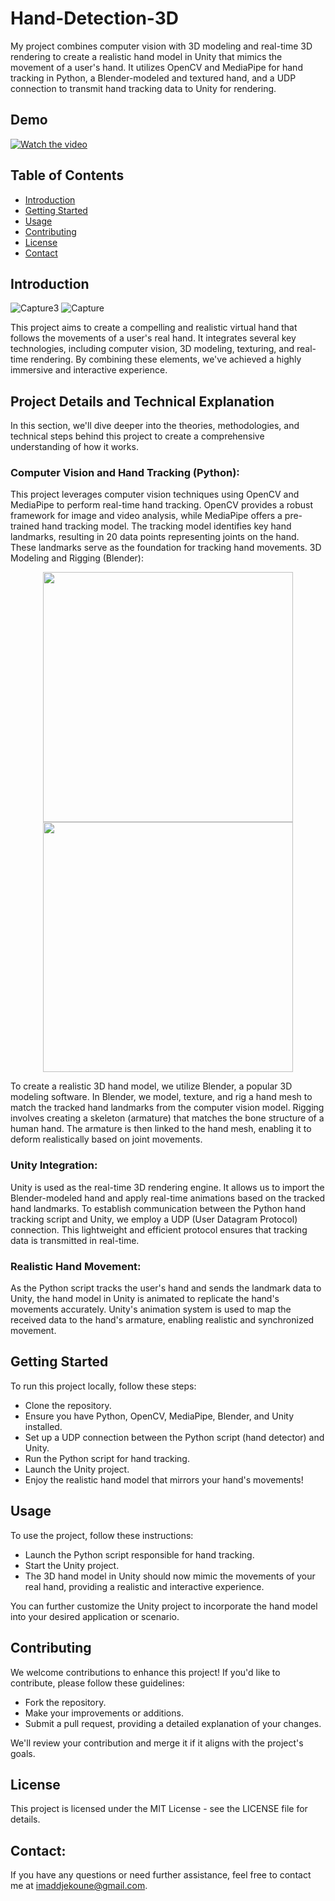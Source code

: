 # Hand-Detection-3D

My project combines computer vision with 3D modeling and real-time 3D rendering to create a realistic hand model in Unity that mimics the movement of a user's hand. It utilizes OpenCV and MediaPipe for hand tracking in Python, a Blender-modeled and textured hand, and a UDP connection to transmit hand tracking data to Unity for rendering.
## Demo 
[![Watch the video](https://github-production-user-asset-6210df.s3.amazonaws.com/75379150/270224152-4304f8eb-551a-40ce-9c06-b5696c73e1c6.PNG)](https://www.youtube.com/watch?v=Dl0FvKSwzv8)


## Table of Contents

- [Introduction](#introduction)
- [Getting Started](#getting-started)
- [Usage](#usage)
- [Contributing](#contributing)
- [License](#license)
- [Contact](#contact)

## Introduction
![Capture3](https://github.com/imadeddinedjekoune/Hand-Detection-3D/assets/75379150/c4abf6f3-6c9e-4a57-b90f-8fd6a818179d)
![Capture](https://github.com/imadeddinedjekoune/Hand-Detection-3D/assets/75379150/adfe64fa-02a0-4bf2-98fc-6fd773819f13)

This project aims to create a compelling and realistic virtual hand that follows the movements of a user's real hand. It integrates several key technologies, including computer vision, 3D modeling, texturing, and real-time rendering. By combining these elements, we've achieved a highly immersive and interactive experience.

## Project Details and Technical Explanation

In this section, we'll dive deeper into the theories, methodologies, and technical steps behind this project to create a comprehensive understanding of how it works.

### Computer Vision and Hand Tracking (Python):

This project leverages computer vision techniques using OpenCV and MediaPipe to perform real-time hand tracking. OpenCV provides a robust framework for image and video analysis, while MediaPipe offers a pre-trained hand tracking model.
The tracking model identifies key hand landmarks, resulting in 20 data points representing joints on the hand. These landmarks serve as the foundation for tracking hand movements.
3D Modeling and Rigging (Blender):

<p align="center">
  <img src="https://github-production-user-asset-6210df.s3.amazonaws.com/75379150/270474488-c4abf6f3-6c9e-4a57-b90f-8fd6a818179d.PNG" width="400"/>
  <img src="https://github-production-user-asset-6210df.s3.amazonaws.com/75379150/270474481-adfe64fa-02a0-4bf2-98fc-6fd773819f13.PNG" width="400"/>
</p>

To create a realistic 3D hand model, we utilize Blender, a popular 3D modeling software. In Blender, we model, texture, and rig a hand mesh to match the tracked hand landmarks from the computer vision model.
Rigging involves creating a skeleton (armature) that matches the bone structure of a human hand. The armature is then linked to the hand mesh, enabling it to deform realistically based on joint movements.

### Unity Integration:

Unity is used as the real-time 3D rendering engine. It allows us to import the Blender-modeled hand and apply real-time animations based on the tracked hand landmarks.
To establish communication between the Python hand tracking script and Unity, we employ a UDP (User Datagram Protocol) connection. This lightweight and efficient protocol ensures that tracking data is transmitted in real-time.

### Realistic Hand Movement:

As the Python script tracks the user's hand and sends the landmark data to Unity, the hand model in Unity is animated to replicate the hand's movements accurately.
Unity's animation system is used to map the received data to the hand's armature, enabling realistic and synchronized movement.

## Getting Started

To run this project locally, follow these steps:

- Clone the repository.
- Ensure you have Python, OpenCV, MediaPipe, Blender, and Unity installed.
- Set up a UDP connection between the Python script (hand detector) and Unity.
- Run the Python script for hand tracking.
- Launch the Unity project.
- Enjoy the realistic hand model that mirrors your hand's movements!


## Usage

To use the project, follow these instructions:

- Launch the Python script responsible for hand tracking.
- Start the Unity project.
- The 3D hand model in Unity should now mimic the movements of your real hand, providing a realistic and interactive experience.

You can further customize the Unity project to incorporate the hand model into your desired application or scenario.

## Contributing

We welcome contributions to enhance this project! If you'd like to contribute, please follow these guidelines:

- Fork the repository.
- Make your improvements or additions.
- Submit a pull request, providing a detailed explanation of your changes.

We'll review your contribution and merge it if it aligns with the project's goals.

## License

This project is licensed under the MIT License - see the LICENSE file for details.


## Contact:

If you have any questions or need further assistance, feel free to contact me at [imaddjekoune@gmail.com](mailto:imaddjekoune@gmail.com).
